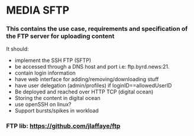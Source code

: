 

# MEDIA SFTP

### This contains the use case, requirements and specification of the FTP server for uploading content

It should:
- implement the SSH FTP (SFTP)
- be accessed through a DNS host and port i.e: ftp.byrd.news:21.
- contain login information
- have web interface for adding/removing/downloading stuff
- have user delegation (admin/profiles) if loginID==allowedUserID 
- Be deployed and reached over HTTP TCP (digital ocean)
- Storing the content in digital ocean
- use openSSH on linux?
- Support bursts/spikes in workload

### FTP lib: https://github.com/jlaffaye/ftp


